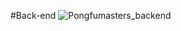 #Back-end 
![Pongfumasters_backend](https://github.com/user-attachments/assets/59863fd1-a949-4295-884e-b461958383ec)
